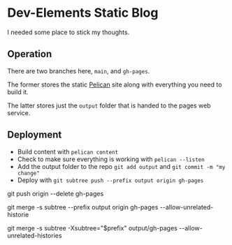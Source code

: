 # Dev-Elements Static Blog

I needed some place to stick my thoughts.

## Operation

There are two branches here, `main`, and `gh-pages`.

The former stores the static [Pelican](https://docs.getpelican.com/en/4.9.1/index.html) site along with everything you need to build it.

The latter stores just the `output` folder that is handed to the pages web service.

## Deployment

- Build content with `pelican content`
- Check to make sure everything is working with `pelican --listen`
- Add the output folder to the repo `git add output` and `git commit -m "my change"`
- Deploy with `git subtree push --prefix output origin gh-pages`


git push origin --delete gh-pages

git merge -s subtree --prefix output origin gh-pages --allow-unrelated-historie

git merge -s subtree -Xsubtree="$prefix" output/gh-pages --allow-unrelated-histories